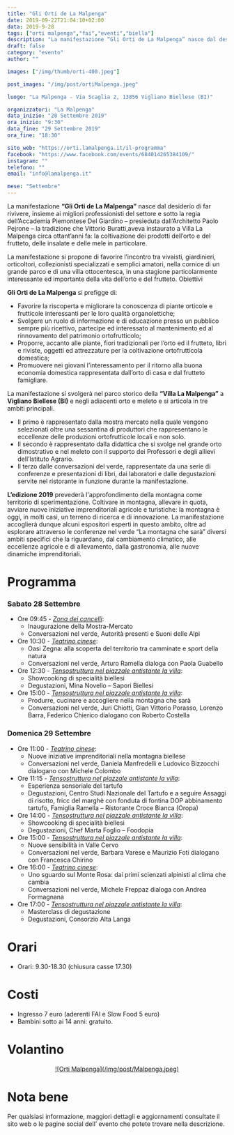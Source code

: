 ```yaml
---
title: "Gli Orti de La Malpenga"
date: 2019-09-22T21:04:10+02:00
data: 2019-9-28
tags: ["orti malpenga","fai","eventi","biella"]
description: "La manifestazione “Gli Orti de La Malpenga” nasce dal desiderio di far rivivere, insieme ai migliori professionisti del settore e sotto la regia dell’Accademia Piemontese Del Giardino – presieduta dall’Architetto Paolo Pejrone – la tradizione che Vittorio Buratti,aveva instaurato a Villa La Malpenga circa ottant’anni fa: la coltivazione dei prodotti dell’orto e del frutteto, delle insalate e delle mele in particolare."
draft: false
category: "evento"
author: ""

images: ["/img/thumb/orti-400.jpeg"]

post_images: "/img/post/ortiMalpenga.jpeg"

luogo: "La Malpenga - Via Scaglia 2, 13856 Vigliano Biellese (BI)"

organizzatori: "La Malpenga"
data_inizio: "28 Settembre 2019"
ora_inizio: "9:30"
data_fine: "29 Settembre 2019"
ora_fine: "18:30"

sito_web: "https://orti.lamalpenga.it/il-programma"
facebook: "https://www.facebook.com/events/684014265384109/"
instagram: ""
telefono: ""
email: "info@lamalpenga.it"

mese: "Settembre"
---
```

La manifestazione **“Gli Orti de La Malpenga”** nasce dal desiderio di far rivivere, insieme ai migliori professionisti del settore e sotto la regia dell’Accademia Piemontese Del Giardino – presieduta dall’Architetto Paolo Pejrone – la tradizione che Vittorio Buratti,aveva instaurato a Villa La Malpenga circa ottant’anni fa: la coltivazione dei prodotti dell’orto e del frutteto, delle insalate e delle mele in particolare.

La manifestazione si propone di favorire l’incontro tra vivaisti, giardinieri, orticoltori, collezionisti specializzati e semplici amatori, nella cornice di un grande parco e di una villa ottocentesca, in una stagione particolarmente interessante ed importante della vita dell’orto e del frutteto.
Obiettivi

**Gli Orti de La Malpenga** si prefigge di:

- Favorire la riscoperta e migliorare la conoscenza di piante orticole e frutticole interessanti per le loro qualità organolettiche;
- Svolgere un ruolo di informazione e di educazione presso un pubblico sempre più ricettivo, partecipe ed interessato al mantenimento ed al rinnovamento del patrimonio ortofrutticolo;
- Proporre, accanto alle piante, fiori tradizionali per l’orto ed il frutteto, libri e riviste, oggetti ed attrezzature per la coltivazione ortofrutticola domestica;
- Promuovere nei giovani l’interessamento per il ritorno alla buona economia domestica rappresentata dall’orto di casa e dal frutteto famigliare.

La manifestazione si svolgerà  nel parco storico della **“Villa La Malpenga”** a  **Vigliano Biellese (BI)** e negli adiacenti orto e meleto e si articola in tre ambiti principali.

- Il primo è rappresentato dalla mostra mercato nella quale vengono selezionati oltre una sessantina di produttori che rappresentano le eccellenze delle produzioni ortofrutticole locali e non solo.
- Il secondo è rappresentato dalla didattica che si svolge nel grande orto dimostrativo e nel meleto con il supporto dei Professori e degli allievi dell’Istituto Agrario.
- Il terzo dalle conversazioni del verde, rappresentate da una serie di conferenze e presentazioni di libri, dai laboratori e dalle degustazioni servite nel ristorante in funzione durante la manifestazione.

**L’edizione 2019** prevederà l'approfondimento della montagna come territorio di sperimentazione. Coltivare in montagna, allevare in quota, avviare nuove iniziative imprenditoriali agricole e turistiche: la montagna è oggi, in molti casi, un terreno di ricerca e di innovazione. La manifestazione accoglierà dunque alcuni espositori esperti in questo ambito, oltre ad esplorare attraverso le conferenze nel verde “La montagna che sarà” diversi ambiti specifici che la riguardano, dal cambiamento climatico, alle eccellenze agricole e di allevamento, dalla gastronomia, alle nuove dinamiche imprenditoriali.

# Programma

### Sabato 28 Settembre

- Ore 09:45 - <u>*Zona dei cancelli*</u>:
    - Inaugurazione della Mostra-Mercato
    - Conversazioni nel verde, Autorità presenti e Suoni delle Alpi
- Ore 10:30 - <u>*Teatrino cinese*</u>:
    - Oasi Zegna: alla scoperta del territorio tra camminate e sport della natura
    - Conversazioni nel verde, Arturo Ramella dialoga con Paola Guabello
- Ore 12:30 - <u>*Tensostruttura nel piazzale antistante la villa*</u>:
    - Showcooking di specialità biellesi
    - Degustazioni, Mina Novello – Sapori Biellesi
- Ore 15:00 - <u>*Tensostruttura nel piazzale antistante la villa*</u>:
    - Produrre, cucinare e accogliere nella montagna che sarà
    - Conversazioni nel verde, Juri Chiotti, Gian Vittorio Porasso, Lorenzo Barra, Federico Chierico dialogano con Roberto Costella

### Domenica 29 Settembre

- Ore 11:00 - <u>*Teatrino cinese*</u>:
    - Nuove iniziative imprenditoriali nella montagna biellese
    - Conversazioni nel verde, Daniela Manfredelli e Ludovico Bizzocchi dialogano con Michele Colombo
- Ore 11:15 - <u>*Tensostruttura nel piazzale antistante la villa*</u>:
    - Esperienza sensoriale del tartufo
    - Degustazioni, Centro Studi Nazionale del Tartufo e a seguire Assaggi di risotto, fricc del marghè con fonduta di fontina DOP abbinamento tartufo, Famiglia Ramella – Ristorante Croce Bianca (Oropa)
- Ore 14:00 - <u>*Tensostruttura nel piazzale antistante la villa*</u>:
    - Showcooking di specialità biellesi
    - Degustazioni, Chef Marta Foglio – Foodopia
- Ore 15:00 - <u>*Tensostruttura nel piazzale antistante la villa*</u>:
    - Nuove sensibilità in Valle Cervo
    - Conversazioni nel verde, Barbara Varese e Maurizio Foti dialogano con Francesca Chirino
- Ore 16:00 - <u>*Teatrino cinese*</u>:
    - Uno sguardo sul Monte Rosa: dai primi scienzati alpinisti al clima che cambia
    - Conversazioni nel verde, Michele Freppaz dialoga con Andrea Formagnana
- Ore 17:00 - <u>*Tensostruttura nel piazzale antistante la villa*</u>:
    - Masterclass di degustazione
    - Degustazioni, Consorzio Alta Langa


# Orari
- Orari: 9.30-18.30 (chiusura casse 17.30)

# Costi
- Ingresso 7 euro (aderenti FAI e Slow Food 5 euro)
- Bambini sotto ai 14 anni: gratuito.

# Volantino
<center><a href="/img/post/Malpenga.pdf" target=_blank>![Orti Malpenga](/img/post/Malpenga.jpeg)</a></center>


# Nota bene

Per qualsiasi informazione, maggiori dettagli e aggiornamenti consultate il sito web o le pagine social dell’ evento che potete trovare nella descrizione.